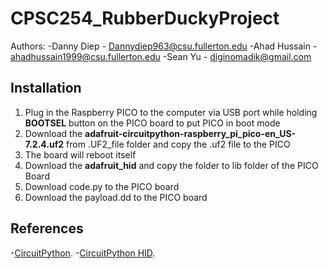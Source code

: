 # CPSC254_RubberDuckyProject
Authors: 
-Danny Diep - Dannydiep963@csu.fullerton.edu
-Ahad Hussain - ahadhussain1999@csu.fullerton.edu
-Sean Yu - diginomadik@gmail.com

## Installation
1. Plug in the Raspberry PICO to the computer via USB port while holding **BOOTSEL** button on the PICO board to put PICO in boot mode
2. Download the **adafruit-circuitpython-raspberry_pi_pico-en_US-7.2.4.uf2** from .UF2_file folder and copy the .uf2 file to the PICO
3. The board will reboot itself
4. Download the **adafruit_hid** and copy the folder to lib folder of the PICO Board
5. Download code.py to the PICO board
6. Download the payload.dd to the PICO board


## References
-[CircuitPython](https://docs.circuitpython.org/en/6.3.x/README.html).
-[CircuitPython HID](https://learn.adafruit.com/circuitpython-essentials/circuitpython-hid-keyboard-and-mouse).
